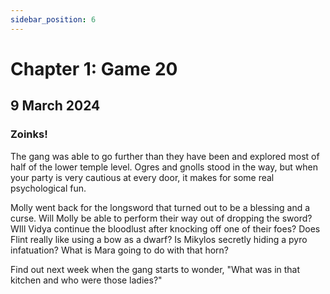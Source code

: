 ```yaml
---
sidebar_position: 6
---
```


# Chapter 1: Game 20

## 9 March 2024

### Zoinks&excl;

The gang was able to go further than they have been and explored most of half of the lower temple level. Ogres and gnolls stood in the way, but when your party is very cautious at every door, it makes for some real psychological fun.

Molly went back for the longsword that turned out to be a blessing and a curse.  Will Molly be able to perform their way out of dropping the sword? WIll Vidya continue the bloodlust after knocking off one of their foes? Does Flint really like using a bow as a dwarf? Is Mikylos secretly hiding a pyro infatuation? What is Mara going to do with that horn?

Find out next week when the gang starts to wonder, "What was in that kitchen and who were those ladies?"
